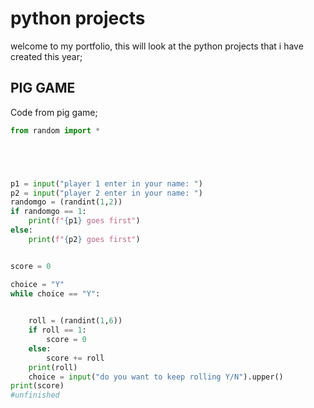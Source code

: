 # python projects

welcome to my portfolio, this will look at the python projects that i have created this year;

## PIG GAME
Code from pig game;
```python
from random import *





p1 = input("player 1 enter in your name: ")
p2 = input("player 2 enter in your name: ")
randomgo = (randint(1,2))
if randomgo == 1:
    print(f"{p1} goes first")
else:
    print(f"{p2} goes first")


score = 0

choice = "Y"
while choice == "Y":

   
    roll = (randint(1,6))
    if roll == 1:
        score = 0
    else:
        score += roll
    print(roll)
    choice = input("do you want to keep rolling Y/N").upper() 
print(score)
#unfinished 
```